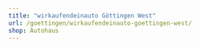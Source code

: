 ```yaml
---
title: "wirkaufendeinauto Göttingen West"
url: /goettingen/wirkaufendeinauto-goettingen-west/
shop: Autohaus
---
```

